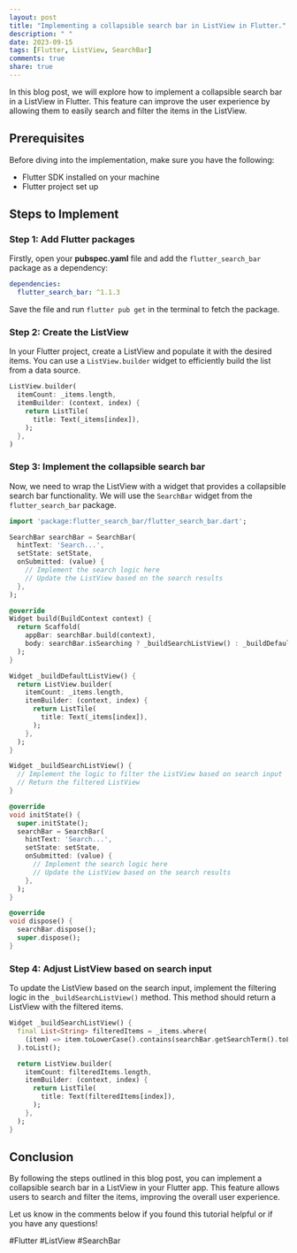 ```yaml
---
layout: post
title: "Implementing a collapsible search bar in ListView in Flutter."
description: " "
date: 2023-09-15
tags: [Flutter, ListView, SearchBar]
comments: true
share: true
---
```


In this blog post, we will explore how to implement a collapsible search bar in a ListView in Flutter. This feature can improve the user experience by allowing them to easily search and filter the items in the ListView.

## Prerequisites

Before diving into the implementation, make sure you have the following:

- Flutter SDK installed on your machine
- Flutter project set up

## Steps to Implement

### Step 1: Add Flutter packages

Firstly, open your **pubspec.yaml** file and add the `flutter_search_bar` package as a dependency:

```yaml
dependencies:
  flutter_search_bar: ^1.1.3
```

Save the file and run `flutter pub get` in the terminal to fetch the package.

### Step 2: Create the ListView

In your Flutter project, create a ListView and populate it with the desired items. You can use a `ListView.builder` widget to efficiently build the list from a data source.

```dart
ListView.builder(
  itemCount: _items.length,
  itemBuilder: (context, index) {
    return ListTile(
      title: Text(_items[index]),
    );
  },
)
```

### Step 3: Implement the collapsible search bar

Now, we need to wrap the ListView with a widget that provides a collapsible search bar functionality. We will use the `SearchBar` widget from the `flutter_search_bar` package.

```dart
import 'package:flutter_search_bar/flutter_search_bar.dart';

SearchBar searchBar = SearchBar(
  hintText: 'Search...',
  setState: setState,
  onSubmitted: (value) {
    // Implement the search logic here
    // Update the ListView based on the search results
  },
);

@override
Widget build(BuildContext context) {
  return Scaffold(
    appBar: searchBar.build(context),
    body: searchBar.isSearching ? _buildSearchListView() : _buildDefaultListView(),
  );
}

Widget _buildDefaultListView() {
  return ListView.builder(
    itemCount: _items.length,
    itemBuilder: (context, index) {
      return ListTile(
        title: Text(_items[index]),
      );
    },
  );
}

Widget _buildSearchListView() {
  // Implement the logic to filter the ListView based on search input
  // Return the filtered ListView
}

@override
void initState() {
  super.initState();
  searchBar = SearchBar(
    hintText: 'Search...',
    setState: setState,
    onSubmitted: (value) {
      // Implement the search logic here
      // Update the ListView based on the search results
    },
  );
}

@override
void dispose() {
  searchBar.dispose();
  super.dispose();
}
```

### Step 4: Adjust ListView based on search input

To update the ListView based on the search input, implement the filtering logic in the `_buildSearchListView()` method. This method should return a ListView with the filtered items.

```dart
Widget _buildSearchListView() {
  final List<String> filteredItems = _items.where(
    (item) => item.toLowerCase().contains(searchBar.getSearchTerm().toLowerCase()),
  ).toList();

  return ListView.builder(
    itemCount: filteredItems.length,
    itemBuilder: (context, index) {
      return ListTile(
        title: Text(filteredItems[index]),
      );
    },
  );
}
```

## Conclusion

By following the steps outlined in this blog post, you can implement a collapsible search bar in a ListView in your Flutter app. This feature allows users to search and filter the items, improving the overall user experience.

Let us know in the comments below if you found this tutorial helpful or if you have any questions!

#Flutter #ListView #SearchBar